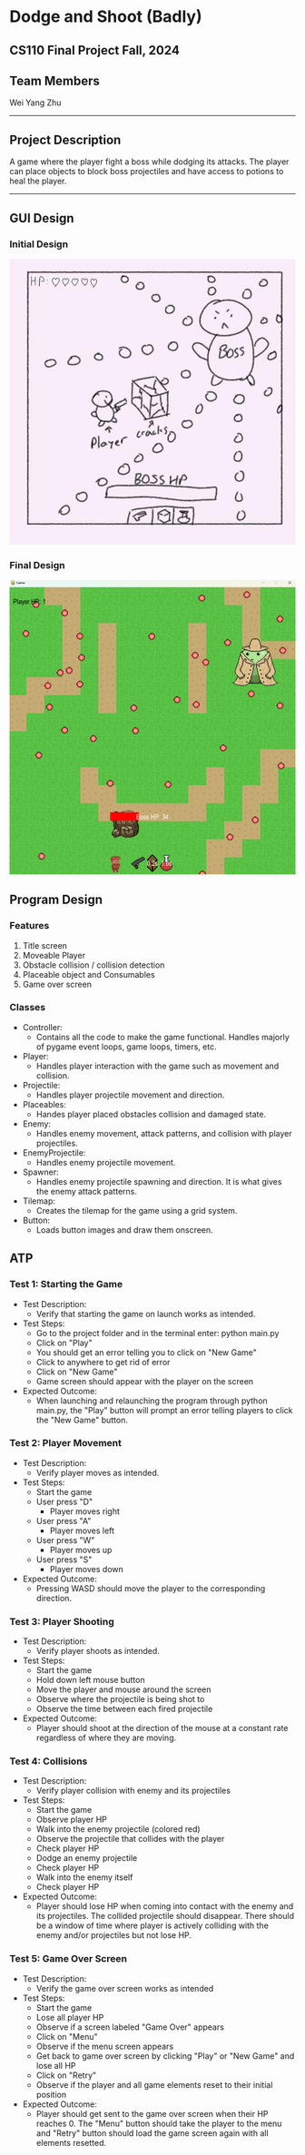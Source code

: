 # Dodge and Shoot (Badly)
## CS110 Final Project  Fall, 2024

## Team Members

Wei Yang Zhu

***

## Project Description

A game where the player fight a boss while dodging its attacks. The player can place objects to block boss projectiles and have access to potions to heal the player. 

***    

## GUI Design

### Initial Design

![initial gui](assets/gui.jpg)

### Final Design

![final gui](assets/finalgui.jpg)

## Program Design

### Features

1. Title screen
2. Moveable Player
3. Obstacle collision / collision detection
4. Placeable object and Consumables
5. Game over screen

### Classes

- Controller:
  - Contains all the code to make the game functional. Handles majorly of pygame event loops, game loops, timers, etc.
- Player:
  - Handles player interaction with the game such as movement and collision.
- Projectile:
  - Handles player projectile movement and direction.
- Placeables:
  - Handes player placed obstacles collision and damaged state.
- Enemy:
  - Handles enemy movement, attack patterns, and collision with player projectiles.
- EnemyProjectile:
  - Handles enemy projectile movement.
- Spawner:
  - Handles enemy projectile spawning and direction. It is what gives the enemy attack patterns.
- Tilemap:
  - Creates the tilemap for the game using a grid system.
- Button:
  - Loads button images and draw them onscreen.

## ATP

### Test 1: Starting the Game
- Test Description:
  - Verify that starting the game on launch works as intended.
- Test Steps:
  - Go to the project folder and in the terminal enter: python main.py
  - Click on "Play"
  - You should get an error telling you to click on "New Game"
  - Click to anywhere to get rid of error
  - Click on "New Game"
  - Game screen should appear with the player on the screen
- Expected Outcome:
  - When launching and relaunching the program through python main.py, the "Play" button will prompt an error telling players to click the "New Game" button.

### Test 2: Player Movement
- Test Description:
  - Verify player moves as intended.
- Test Steps:
  - Start the game
  - User press "D"
    - Player moves right
  - User press "A"
    - Player moves left
  - User press "W"
    - Player moves up
  - User press "S"
    - Player moves down
- Expected Outcome:
  - Pressing WASD should move the player to the corresponding direction.
 
### Test 3: Player Shooting
- Test Description:
  - Verify player shoots as intended.
- Test Steps:
  - Start the game
  - Hold down left mouse button
  - Move the player and mouse around the screen
  - Observe where the projectile is being shot to
  - Observe the time between each fired projectile
- Expected Outcome:
  - Player should shoot at the direction of the mouse at a constant rate regardless of where they are moving.
 
### Test 4: Collisions
- Test Description:
  - Verify player collision with enemy and its projectiles
- Test Steps:
  - Start the game
  - Observe player HP
  - Walk into the enemy projectile (colored red)
  - Observe the projectile that collides with the player
  - Check player HP
  - Dodge an enemy projectile
  - Check player HP
  - Walk into the enemy itself
  - Check player HP
- Expected Outcome:
  - Player should lose HP when coming into contact with the enemy and its projectiles. The collided projectile should disappear. There should be a window of time where player is actively colliding with the enemy and/or projectiles but not lose HP.
 
### Test 5: Game Over Screen
- Test Description:
  - Verify the game over screen works as intended
- Test Steps:
  - Start the game
  - Lose all player HP
  - Observe if a screen labeled "Game Over" appears
  - Click on "Menu"
  - Observe if the menu screen appears
  - Get back to game over screen by clicking "Play" or "New Game" and lose all HP
  - Click on "Retry"
  - Observe if the player and all game elements reset to their initial position
- Expected Outcome:
  - Player should get sent to the game over screen when their HP reaches 0. The "Menu" button should take the player to the menu and "Retry" button should load the game screen again with all elements resetted.
